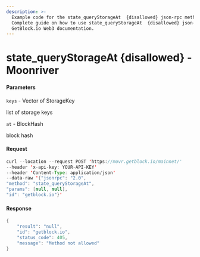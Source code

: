 ```yaml
---
description: >-
  Example code for the state_queryStorageAt  {disallowed} json-rpc method.
  Сomplete guide on how to use state_queryStorageAt  {disallowed} json-rpc in
  GetBlock.io Web3 documentation.
---
```


# state\_queryStorageAt {disallowed} - Moonriver

#### Parameters

`keys` - Vector of StorageKey

list of storage keys

`at` - BlockHash

block hash

#### Request

```java
curl --location --request POST 'https://movr.getblock.io/mainnet/' 
--header 'x-api-key: YOUR-API-KEY' 
--header 'Content-Type: application/json' 
--data-raw '{"jsonrpc": "2.0",
"method": "state_queryStorageAt",
"params": [null, null],
"id": "getblock.io"}'
```

#### Response

```java
{
    "result": "null",
    "id": "getblock.io",
    "status_code": 405,
    "message": "Method not allowed"
}
```
